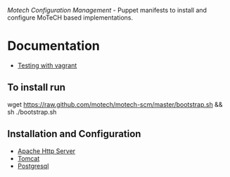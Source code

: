 *Motech Configuration Management* - Puppet manifests to install and configure MoTeCH based implementations.

# Documentation

* [Testing with vagrant](https://github.com/motech/motech-scm/wiki/Testing-with-Vagrant)

## To install run

wget https://raw.github.com/motech/motech-scm/master/bootstrap.sh && sh ./bootstrap.sh

## Installation and Configuration

* [Apache Http Server](https://github.com/motech/motech-scm/wiki/Installing-and-Configuring-Apache-Http-Server)
* [Tomcat](https://github.com/motech/motech-scm/wiki/Installing-and-Configuring-Tomcat)
* [Postgresql](https://github.com/motech/motech-scm/wiki/Installing-and-Configuring-Posgresql)

